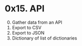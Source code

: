 # 0x15. API
0. Gather data from an API
1. Export to CSV
2. Export to JSON
3. Dictionary of list of dictionaries
